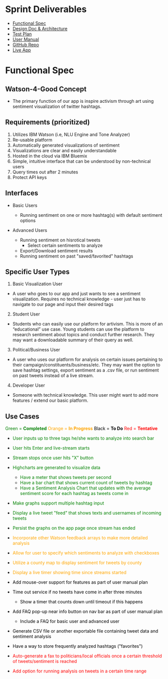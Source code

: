 # <a name="sprint"></a>Sprint Deliverables
* [Functional Spec](#func_spec)
* [Design Doc & Architecture](#architecture)
* [Test Plan](#test_plan)
* [User Manual](#user_manual)
* [GitHub Repo](https://github.com/comp523-w4g/vue-twitter-stream "repo")
* [Live App](http://vue-twitter-stream-watson.mybluemix.net/  "app")

# <a name="func_spec"></a>Functional Spec
## Watson-4-Good Concept
* The primary function of our app is inspire activism through art using sentiment visualization of twitter hashtags.

## Requirements (prioritized)
1. Utilizes IBM Watson (i.e, NLU Engine and Tone Analyzer)
2. Re-usable platform
3. Automatically generated visualizations of sentiment
4. Visualizations are clear and easily understandable
5. Hosted in the cloud via IBM Bluemix
6. Simple, intuitive interface that can be understood by non-technical users
7. Query times out after 2 minutes
8. Protect API keys

## Interfaces
* Basic Users
	-  Running sentiment on one or more hashtag(s) with default sentiment options

* Advanced Users
	-  Running sentiment on hisrotical tweets
		- Select certain sentiments to analyze
	- Export/Download sentiment results
	- Running sentiment on past "saved/favorited" hashtags


## Specific User Types
1. Basic Visualization User
* A user who goes to our app and just wants to see a sentiment visualization. Requires no technical knowledge - user just has to navigate to our page and input their desired tags
2. Student User
* Students who can easily use our platform for artivism. This is more of an “educational” use case. Young students can use the platform to research sentiment about topics and conduct further research. They may want a downloadable summary of their query as well.
3. Political/Business User
* A user who uses our platform for analysis on certain issues pertaining to their campaign/constituents/business/etc. They may want the option to save hashtag settings, export sentiment as a .csv file, or run sentiment on past tweets instead of a live stream.
4. Developer User
* Someone with technical knowledge. This user might want to add more features / extend our basic platform.

## Use Cases 
<span style="color:green"> Green = **Completed**   </span>
<span style="color:orange">Orange = **In Progress**   </span>
<span style="color:black"> Black = **To Do**    </span> 
<span style="color:red"> Red = **Tentative**</span> 

* <span style="color:green"> User inputs up to three tags he/she wants to analyze into search bar </span> 
* <span style="color:green"> User hits Enter and live-stream starts</span> 
* <span style="color:green"> Stream stops once user hits "X" button</span> 
* <span style="color:green">Highcharts are generated to visualize data</span> 
	* <span style="color:green">Have a meter that shows tweets per second</span> 
	* <span style="color:green">Have a bar chart that shows current count of tweets by hashtag</span> 
	* <span style="color:green">Have a Sentiment Analysis Chart that updates with the average sentiment score for each hashtag as tweets come in</span> 
* <span style="color:green">Make graphs support multiple hashtag input</span> 
* <span style="color:green">Display a live tweet "feed" that shows texts and usernames of incoming tweets</span>
* <span style="color:green">Persist the graphs on the app page once stream has ended</span>

* <span style="color:orange">Incorporate other Watson feedback arrays to make more detailed analysis</span>
* <span style="color:orange">Allow for user to specify which sentiments to analyze with checkboxes</span>
* <span style="color:orange">Utilize a county map to display sentiment for tweets by county</span>
* <span style="color:orange">Display a live timer showing time since streams started</span>

* <span style="color:black">Add mouse-over support for features as part of user manual plan</span>
* <span style="color:black">Time out service if no tweets have come in after three minutes</span>
	* <span style="color:black">Show a timer that counts down until timeout if this happens</span>
* <span style="color:black">Add FAQ pop-up near info button on nav bar as part of user manual plan</span>
  * <span style="color:black">Include a FAQ for basic user and advanced user</span>
* <span style="color:black">Generate CSV file or another exportable file containing tweet data and sentiment analysis</span>
* <span style="color:black">Have a way to store frequently analyzed hashtags ("favorites")</span>
* <span style="color:red">Auto-generate a fax to politicians/local officials once a certain threshold of tweets/sentiment is reached</span>
* <span style="color:red">Add option for running analysis on tweets in a certain time range</span>

